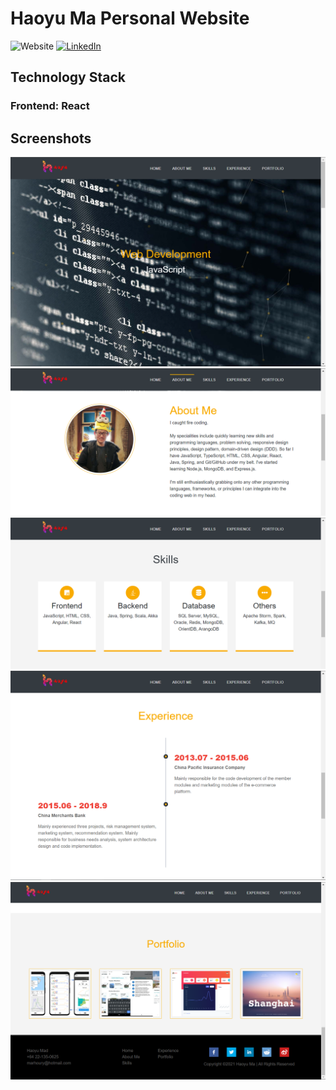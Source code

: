 # Haoyu Ma Personal Website
![Website](https://img.shields.io/website?url=https://haoyu.tech)
[![LinkedIn][linkedin-shield]][linkedin-url]

## Technology Stack
### Frontend: React

## Screenshots
![Screenshot1](/portfolio-1.png)
![Screenshot1](/portfolio-2.png)
![Screenshot1](/portfolio-3.png)
![Screenshot1](/portfolio-4.png)
![Screenshot1](/portfolio-5.png)



[linkedin-shield]: https://img.shields.io/badge/-LinkedIn-black.svg?style=flat-square&logo=linkedin&colorB=555
[linkedin-url]: https://www.linkedin.com/in/haoyu-m-4b6a3174/
